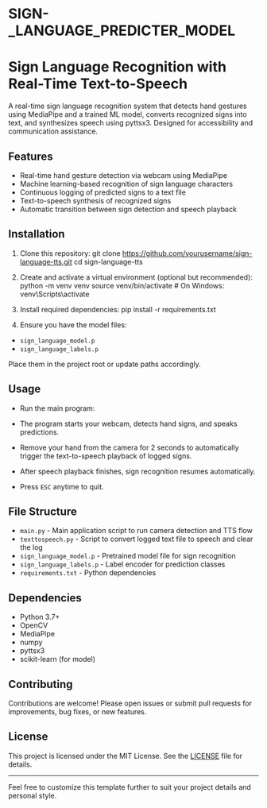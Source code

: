 # SIGN-_LANGUAGE_PREDICTER_MODEL

# Sign Language Recognition with Real-Time Text-to-Speech

A real-time sign language recognition system that detects hand gestures using MediaPipe and a trained ML model, converts recognized signs into text, and synthesizes speech using pyttsx3. Designed for accessibility and communication assistance.

## Features

- Real-time hand gesture detection via webcam using MediaPipe
- Machine learning-based recognition of sign language characters
- Continuous logging of predicted signs to a text file
- Text-to-speech synthesis of recognized signs
- Automatic transition between sign detection and speech playback

## Installation

1. Clone this repository:
git clone https://github.com/yourusername/sign-language-tts.git
cd sign-language-tts

2. Create and activate a virtual environment (optional but recommended):
python -m venv venv
source venv/bin/activate # On Windows: venv\Scripts\activate


3. Install required dependencies:
pip install -r requirements.txt


4. Ensure you have the model files:
- `sign_language_model.p`
- `sign_language_labels.p`

Place them in the project root or update paths accordingly.

## Usage

- Run the main program:

- The program starts your webcam, detects hand signs, and speaks predictions.
- Remove your hand from the camera for 2 seconds to automatically trigger the text-to-speech playback of logged signs.
- After speech playback finishes, sign recognition resumes automatically.
- Press `ESC` anytime to quit.

## File Structure

- `main.py` - Main application script to run camera detection and TTS flow
- `texttospeech.py` - Script to convert logged text file to speech and clear the log
- `sign_language_model.p` - Pretrained model file for sign recognition
- `sign_language_labels.p` - Label encoder for prediction classes
- `requirements.txt` - Python dependencies

## Dependencies

- Python 3.7+
- OpenCV
- MediaPipe
- numpy
- pyttsx3
- scikit-learn (for model)

## Contributing

Contributions are welcome! Please open issues or submit pull requests for improvements, bug fixes, or new features.

## License

This project is licensed under the MIT License. See the [LICENSE](LICENSE) file for details.

---

Feel free to customize this template further to suit your project details and personal style.


